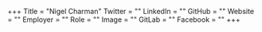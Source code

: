 +++
Title = "Nigel Charman"
Twitter = ""
LinkedIn = ""
GitHub = ""
Website = ""
Employer = ""
Role = ""
Image = ""
GitLab = ""
Facebook = ""
+++

